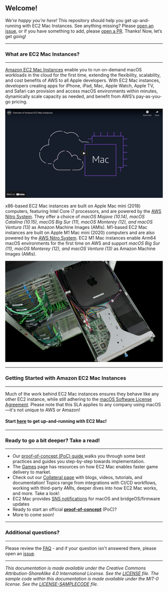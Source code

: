 ## **Welcome!**

*We’re happy you’re here!* This repository should help you get up-and-running with EC2 Mac Instances. See anything missing? Please [open an issue](https://github.com/aws-samples/amazon-ec2-mac-getting-started/issues/new/choose), or if you have something to add, please [open a PR](https://github.com/aws-samples/amazon-ec2-mac-getting-started/compare). Thanks! Now, let’s get going!

---
### **What are EC2 Mac Instances?**
---

[Amazon EC2 Mac Instances](https://aws.amazon.com/mac) enable you to run on-demand macOS workloads in the cloud for the first time, extending the flexibility, scalability, and cost benefits of AWS to all Apple developers. With EC2 Mac instances, developers creating apps for iPhone, iPad, Mac, Apple Watch, Apple TV, and Safari can provision and access macOS environments within minutes, dynamically scale capacity as needed, and benefit from AWS’s pay-as-you-go pricing.

<a href="http://www.youtube.com/watch?feature=player_embedded&v=d0FulqrjHkk
" target="_blank"><img src="img/animated_explainer_preview.png" width="800"
alt="YouTube preview of animated Amazon EC2 Mac explainer video"/></a>

x86-based EC2 Mac instances are built on Apple Mac mini (2018) computers, featuring Intel Core i7 processors, and are powered by the [AWS Nitro System](https://aws.amazon.com/ec2/nitro/). They offer a choice of *macOS Mojave (10.14), macOS Catalina (10.15), macOS Big Sur (11),  macOS Monterey (12), and macOS Ventura (13)* as Amazon Machine Images (AMIs). M1-based EC2 Mac instances are built on Apple M1 Mac mini (2020) computers and are also powered by the [AWS Nitro System](https://aws.amazon.com/ec2/nitro/). EC2 M1 Mac instances enable Arm64 macOS environments for the first time on AWS and support *macOS Big Sur (11),  macOS Monterey (12), and macOS Ventura (13)* as Amazon Machine Images (AMIs).

<img src="img/nitro-mac-full-image.png" width="800" alt="A Mac Mini inside a rack sled, connected to the AWS Nitro System via Thunderbolt 3">


---
### **Getting Started with Amazon EC2 Mac Instances**
---

Much of the work behind EC2 Mac instances ensures they behave like any other EC2 instance, while still adhering to the [macOS Software License Agreement](https://www.apple.com/legal/sla/). Please note that this SLA applies to any company using macOS—it's not unique to AWS or Amazon!

#### **Start [here](ec2-macos.md) to get up-and-running with EC2 Mac!**

---
### **Ready to go a bit deeper? Take a read!**
---

* Our [proof-of-concept (PoC) guide ](https://github.com/aws-samples/amazon-ec2-mac-getting-started/blob/main/poc.md) walks you through some best practices and guides you step-by-step towards implementation.
* The [Games](games.md) page has resources on how EC2 Mac enables faster game delivery to market.
* Check out our [Collateral page](collateral.md) with blogs, videos, tutorials, and documentation! Topics range from integrations with CI/CD workflows, working with third-party AMIs, deeper dives into how EC2 Mac works, and more. Take a look!
* EC2 Mac provides [SNS notifications](https://docs.aws.amazon.com/AWSEC2/latest/UserGuide/ec2-mac-instances.html#subscribe-notifications) for macOS and bridgeOS/firmware updates
* Ready to start an official [**proof-of-concept**](poc.md) (PoC)?
* More to come soon!
 
---
### **Additional questions?**
---

Please review the [FAQ](faq.md) - and if your question isn't answered there, please open an [issue](https://github.com/aws-samples/amazon-ec2-mac-getting-started/issues/new/choose).

---
_This documentation is made available under the Creative Commons Attribution-ShareAlike 4.0 International License. See the [LICENSE](LICENSE) file. The sample code within this documentation is made available under the MIT-0 license. See the [LICENSE-SAMPLECODE](LICENSE-SAMPLECODE) file._
